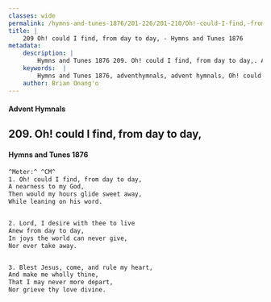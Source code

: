 ```yaml
---
classes: wide
permalink: /hymns-and-tunes-1876/201-226/201-210/Oh!-could-I-find,-from-day-to-day,/
title: |
    209 Oh! could I find, from day to day, - Hymns and Tunes 1876
metadata:
    description: |
        Hymns and Tunes 1876 209. Oh! could I find, from day to day,. A nearness to my God, Then would my hours glide sweet away, While leaning on his word. 
    keywords:  |
        Hymns and Tunes 1876, adventhymnals, advent hymnals, Oh! could I find, from day to day,, A nearness to my God,, 
    author: Brian Onang'o
---
```


#### Advent Hymnals
## 209. Oh! could I find, from day to day,
####  Hymns and Tunes 1876

```txt
^Meter:^ ^CM^
1. Oh! could I find, from day to day,
A nearness to my God,
Then would my hours glide sweet away,
While leaning on his word.


2. Lord, I desire with thee to live
Anew from day to day,
In joys the world can never give,
Nor ever take away.


3. Blest Jesus, come, and rule my heart,
And make me wholly thine,
That I may never more depart,
Nor grieve thy love divine.
```